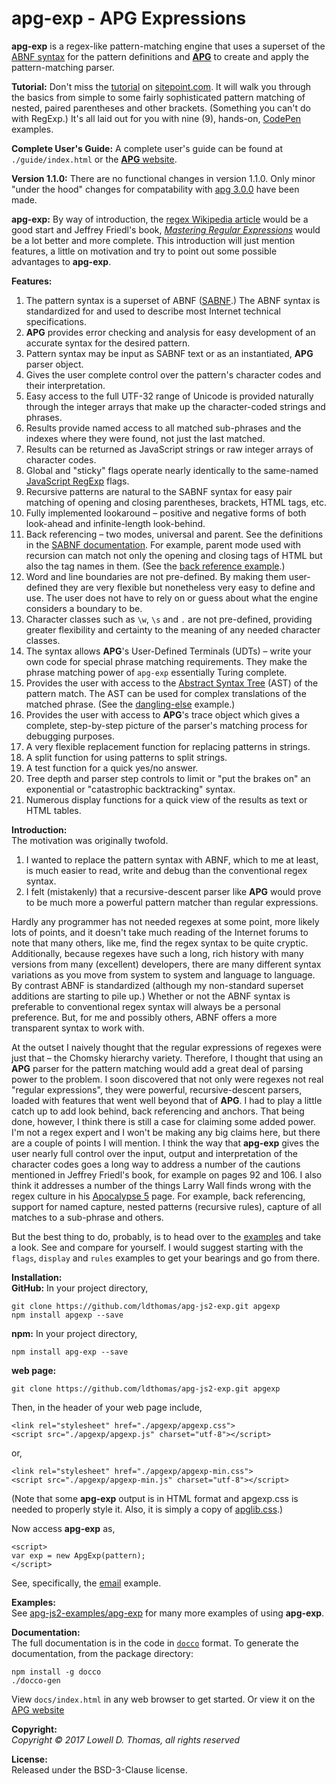 # apg-exp - APG Expressions

**apg-exp** is a regex-like pattern-matching engine that uses a superset of the [ABNF syntax](https://tools.ietf.org/html/rfc5234) for the pattern definitions and [**APG**](https://github.com/ldthomas/apg-js2) to create and apply the pattern-matching parser.

**Tutorial:** Don't miss the [tutorial](https://www.sitepoint.com/alternative-to-regular-expressions/) on [sitepoint.com](https://www.sitepoint.com/).
It will walk you through the basics from simple to some fairly sophisticated pattern matching of nested, paired parentheses and other brackets. (Something you can't do with RegExp.) It's all laid out for you with nine (9), hands-on, [CodePen](http://codepen.io/) examples.

**Complete User's Guide:** A complete user's guide can be found at `./guide/index.html` 
or the [**APG** website](http://coasttocoastresearch.com/docjs2/apg-exp-guide/index.html).

**Version 1.1.0:** There are no functional changes in version 1.1.0. Only minor "under the hood" changes for compatability with [apg 3.0.0](https://github.com/ldthomas/apg-js2) have been made.

**apg-exp:** By way of introduction, the [regex Wikipedia article](https://en.wikipedia.org/wiki/Regular_expression) would be a good start and Jeffrey Friedl's book, [*Mastering Regular Expressions*](http://www.amazon.com/Mastering-Regular-Expressions-Jeffrey-Friedl/dp/0596528124) would be a lot better and more complete. This introduction will just mention features, a little on motivation and try to point out some possible advantages to **apg-exp**.

**Features:**  
<ol>
<li>
The pattern syntax is a superset of ABNF (<a href="https://github.com/ldthomas/apg-js2/blob/master/SABNF.md">SABNF</a>.) The ABNF syntax is standardized for and used to describe most Internet technical specifications.
</li>
<li>
<b>APG</b> provides error checking and analysis for easy development of an accurate syntax for the desired pattern.
</li>
<li>
Pattern syntax may be input as SABNF text or as an instantiated, <b>APG</b> parser object.
</li>
<li>
Gives the user complete control over the pattern's character codes and their interpretation.
</li>
<li>
Easy access to the full UTF-32 range of Unicode is provided naturally through the integer arrays that make up the character-coded strings and phrases. 
</li>
<li>
Results provide named access to all matched sub-phrases and the indexes where they were found, not just the last matched.
</li>
<li>
Results can be returned as JavaScript strings or raw integer arrays of character codes.
</li>
<li>
Global and "sticky" flags operate nearly identically to the same-named <a href="https://developer.mozilla.org/en-US/docs/Web/JavaScript/Reference/Global_Objects/RegExp">JavaScript RegExp</a> flags.
</li>
<li>
Recursive patterns are natural to the SABNF syntax for easy pair matching of opening and closing parentheses, brackets, HTML tags, etc.
</li>
<li>
Fully implemented lookaround &ndash; positive and negative forms of both look-ahead and infinite-length look-behind.
</li>
<li>
Back referencing &ndash; two modes, universal and parent. See the definitions in the 
<a href="https://github.com/ldthomas/apg-js2/blob/master/SABNF.md">SABNF documentation</a>.
For example, parent mode used with recursion can match not only the opening and closing tags of HTML but also the tag names in them. (See the <a href="https://github.com/ldthomas/apg-js2-examples/tree/master/back-reference">back reference example</a>.)
</li>
<li>
Word and line boundaries are not pre-defined. By making them user-defined they are very flexible but nonetheless very easy to define and use. The user does not have to rely on or guess about what the engine considers a boundary to be.
</li>
<li>
Character classes such as <code>\w</code>, <code>\s</code> and <code>.</code> are not pre-defined, providing greater flexibility and certainty to the meaning of any needed character classes.
</li>
<li>
The syntax allows <b>APG</b>'s User-Defined Terminals (UDTs) &ndash; write your own code for special phrase matching requirements. They make the phrase matching power of <code>apg-exp</code> essentially Turing complete.
</li>
<li>
Provides the user with access to the <a href="https://en.wikipedia.org/wiki/Abstract_syntax_tree">Abstract Syntax Tree</a> (AST) of the pattern match. The AST can be used for complex translations of the matched phrase.
(See the <a href="https://github.com/ldthomas/apg-js2-examples/blob/master/apg-exp/dangling-else.js">dangling-else</a> example.)
</li>
<li>
Provides the user with access to <b>APG</b>'s trace object which gives a complete, step-by-step picture of the parser's matching process for debugging purposes.
</li>
<li>
A very flexible replacement function for replacing patterns in strings.
</li>
<li>
A split function for using patterns to split strings.
</li>
<li>
A test function for a quick yes/no answer.
</li>
<li>
Tree depth and parser step controls to limit or "put the brakes on" an exponential or "catastrophic backtracking" syntax.
</li>
<li>
Numerous display functions for a quick view of the results as text or HTML tables.
</li>
</ol>

**Introduction:**  
The motivation was originally twofold.
<ol>
<li>
I wanted to replace the pattern syntax with ABNF, which to me at least, is much easier to read, write and debug than the conventional regex syntax.
</li>
<li>
I felt (mistakenly) that a recursive-descent parser like <b>APG</b> would prove to be much more a powerful pattern matcher than regular expressions.
</li>
</ol>

Hardly any programmer has not needed regexes at some point, more likely lots of points, and it doesn't take much reading of the Internet forums to note that many others, like me, find the regex syntax to be quite cryptic. Additionally, because regexes have such a long, rich history with many versions from many (excellent) developers, there are many different syntax variations as you move from system to system and language to language. By contrast ABNF is standardized (although my non-standard superset additions are starting to pile up.) Whether or not the ABNF syntax is preferable to conventional regex syntax will always be a personal preference. But, for me and possibly others, ABNF offers a more transparent syntax to work with.

At the outset I naively thought that the regular expressions of regexes were just that &ndash; the Chomsky hierarchy variety. Therefore, I thought that using an **APG** parser for the pattern matching would add a great deal of parsing power to the problem. I soon discovered that not only were regexes not real "regular expressions", they were powerful, recursive-descent parsers, loaded with features that went well beyond that of **APG**. I had to play a little catch up to add look behind, back referencing and anchors. That being done, however, I think there is still a case for claiming some added power. I'm not a regex expert and I won't be making any big claims here, but there are a couple of points I will mention. I think the way that **apg-exp** gives the user nearly full control over the input, output and interpretation of the character codes goes a long way to address a number of the cautions mentioned in Jeffrey Friedl's book, for example on pages 92 and 106. I also think it addresses a number of the things Larry Wall finds wrong with the regex culture in his [Apocalypse 5](http://perl6.org/archive/doc/design/apo/A05.html) page. For example, back referencing, support for named capture, nested patterns (recursive rules), capture of all matches to a sub-phrase and others.

But the best thing to do, probably, is to head over to the 
[examples](https://github.com/ldthomas/apg-js2-examples/tree/master/apg-exp) and take a look.
See and compare for yourself. I would suggest starting with the `flags`, `display` and `rules` examples to get your bearings and go from there.

**Installation:**    
**GitHub:** In your project directory,
```
git clone https://github.com/ldthomas/apg-js2-exp.git apgexp
npm install apgexp --save
```
**npm:** In your project directory,
```
npm install apg-exp --save
```
**web page:**
```
git clone https://github.com/ldthomas/apg-js2-exp.git apgexp
```
Then, in the header of your web page include,
```
<link rel="stylesheet" href="./apgexp/apgexp.css">
<script src="./apgexp/apgexp.js" charset="utf-8"></script>
```
or,
```
<link rel="stylesheet" href="./apgexp/apgexp-min.css">
<script src="./apgexp/apgexp-min.js" charset="utf-8"></script>
```
(Note that some **apg-exp** output is in HTML format and apgexp.css is needed to properly style it.
Also, it is simply a copy of [apglib.css](https://github.com/ldthomas/apg-js2-lib).)

Now access **apg-exp** as,
```
<script>
var exp = new ApgExp(pattern);
</script>

```
See, specifically, the [email](https://github.com/ldthomas/apg-js2-examples/tree/master/apg-exp/email) example.

**Examples:**  
See <a href="https://github.com/ldthomas/apg-js2-examples/tree/master/apg-exp">apg-js2-examples/apg-exp</a> for many more examples of using
**apg-exp**.
  
**Documentation:**  
The full documentation is in the code in [`docco`](https://jashkenas.github.io/docco/) format.
To generate the documentation, from the package directory:
```
npm install -g docco
./docco-gen
```
View `docs/index.html` in any web browser to get started.
Or view it on the [APG website](http://coasttocoastresearch.com/docjs2/apg-exp/index.html)

**Copyright:**  
  *Copyright &copy; 2017 Lowell D. Thomas, all rights reserved*  

**License:**  
Released under the BSD-3-Clause license.
      
